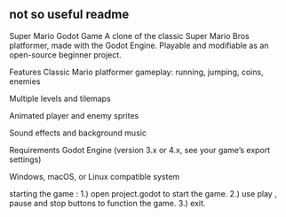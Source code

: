 ## not so useful readme 
Super Mario Godot Game
A clone of the classic Super Mario Bros platformer, made with the Godot Engine.
Playable and modifiable as an open-source beginner project.

Features
Classic Mario platformer gameplay: running, jumping, coins, enemies

Multiple levels and tilemaps

Animated player and enemy sprites

Sound effects and background music

Requirements
Godot Engine (version 3.x or 4.x, see your game’s export settings)

Windows, macOS, or Linux compatible system

starting the game :
1.) open project.godot to start the game.
2.) use play , pause and stop buttons to function the game.
3.) exit.
